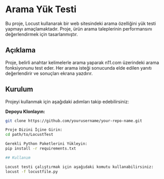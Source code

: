 # Arama Yük Testi

Bu proje, Locust kullanarak bir web sitesindeki arama özelliğini yük testi yapmayı amaçlamaktadır. Proje, ürün arama taleplerinin performansını değerlendirmek için tasarlanmıştır.

## Açıklama

Proje, belirli anahtar kelimelerle arama yaparak n11.com üzerindeki arama fonksiyonunu test eder. Her arama isteği sonucunda elde edilen yanıtı değerlendirir ve sonuçları ekrana yazdırır.

## Kurulum

Projeyi kullanmak için aşağıdaki adımları takip edebilirsiniz:

**Depoyu Klonlayın:**
   ```bash
   git clone https://github.com/yourusername/your-repo-name.git
   
Proje Dizini İçine Girin:
cd path/to/LocustTest

Gerekli Python Paketlerini Yükleyin:
pip install -r requirements.txt

## Kullanım

Locust testi çalıştırmak için aşağıdaki komutu kullanabilirsiniz:
locust -f locustfile.py
